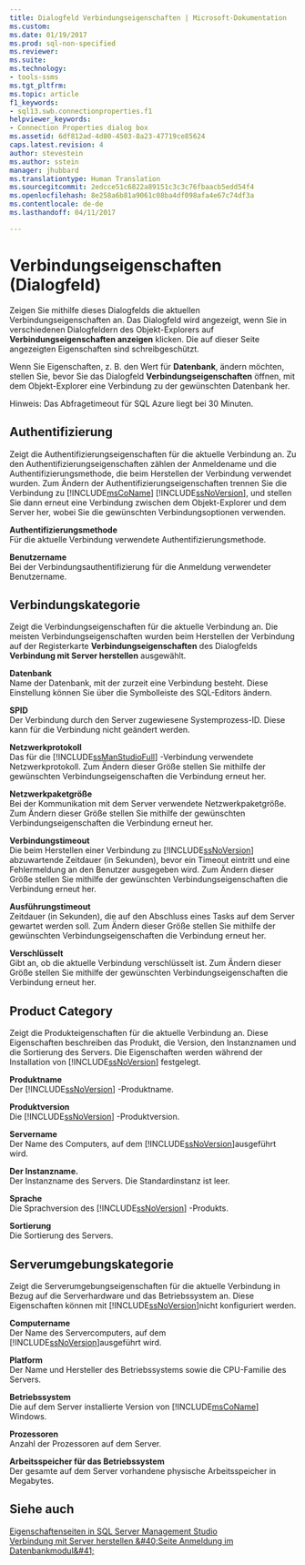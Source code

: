 ```yaml
---
title: Dialogfeld Verbindungseigenschaften | Microsoft-Dokumentation
ms.custom: 
ms.date: 01/19/2017
ms.prod: sql-non-specified
ms.reviewer: 
ms.suite: 
ms.technology:
- tools-ssms
ms.tgt_pltfrm: 
ms.topic: article
f1_keywords:
- sql13.swb.connectionproperties.f1
helpviewer_keywords:
- Connection Properties dialog box
ms.assetid: 6df812ad-4d80-4503-8a23-47719ce85624
caps.latest.revision: 4
author: stevestein
ms.author: sstein
manager: jhubbard
ms.translationtype: Human Translation
ms.sourcegitcommit: 2edcce51c6822a89151c3c3c76fbaacb5edd54f4
ms.openlocfilehash: 8e258a6b81a9061c08ba4df098afa4e67c74df3a
ms.contentlocale: de-de
ms.lasthandoff: 04/11/2017

---
```

# <a name="connection-properties-dialog-box"></a>Verbindungseigenschaften (Dialogfeld)
Zeigen Sie mithilfe dieses Dialogfelds die aktuellen Verbindungseigenschaften an. Das Dialogfeld wird angezeigt, wenn Sie in verschiedenen Dialogfeldern des Objekt-Explorers auf **Verbindungseigenschaften anzeigen** klicken. Die auf dieser Seite angezeigten Eigenschaften sind schreibgeschützt.  
  
Wenn Sie Eigenschaften, z. B. den Wert für **Datenbank**, ändern möchten, stellen Sie, bevor Sie das Dialogfeld **Verbindungseigenschaften** öffnen, mit dem Objekt-Explorer eine Verbindung zu der gewünschten Datenbank her.  
  
Hinweis: Das Abfragetimeout für SQL Azure liegt bei 30 Minuten.  
  
## <a name="authentication"></a>Authentifizierung  
Zeigt die Authentifizierungseigenschaften für die aktuelle Verbindung an. Zu den Authentifizierungseigenschaften zählen der Anmeldename und die Authentifizierungsmethode, die beim Herstellen der Verbindung verwendet wurden. Zum Ändern der Authentifizierungseigenschaften trennen Sie die Verbindung zu [!INCLUDE[msCoName](../../includes/msconame_md.md)] [!INCLUDE[ssNoVersion](../../includes/ssnoversion_md.md)], und stellen Sie dann erneut eine Verbindung zwischen dem Objekt-Explorer und dem Server her, wobei Sie die gewünschten Verbindungsoptionen verwenden.  
  
**Authentifizierungsmethode**  
Für die aktuelle Verbindung verwendete Authentifizierungsmethode.  
  
**Benutzername**  
Bei der Verbindungsauthentifizierung für die Anmeldung verwendeter Benutzername.  
  
## <a name="connection-category"></a>Verbindungskategorie  
Zeigt die Verbindungseigenschaften für die aktuelle Verbindung an. Die meisten Verbindungseigenschaften wurden beim Herstellen der Verbindung auf der Registerkarte **Verbindungseigenschaften** des Dialogfelds **Verbindung mit Server herstellen** ausgewählt.  
  
**Datenbank**  
Name der Datenbank, mit der zurzeit eine Verbindung besteht. Diese Einstellung können Sie über die Symbolleiste des SQL-Editors ändern.  
  
**SPID**  
Der Verbindung durch den Server zugewiesene Systemprozess-ID. Diese kann für die Verbindung nicht geändert werden.  
  
**Netzwerkprotokoll**  
Das für die [!INCLUDE[ssManStudioFull](../../includes/ssmanstudiofull_md.md)] -Verbindung verwendete Netzwerkprotokoll. Zum Ändern dieser Größe stellen Sie mithilfe der gewünschten Verbindungseigenschaften die Verbindung erneut her.  
  
**Netzwerkpaketgröße**  
Bei der Kommunikation mit dem Server verwendete Netzwerkpaketgröße. Zum Ändern dieser Größe stellen Sie mithilfe der gewünschten Verbindungseigenschaften die Verbindung erneut her.  
  
**Verbindungstimeout**  
Die beim Herstellen einer Verbindung zu [!INCLUDE[ssNoVersion](../../includes/ssnoversion_md.md)] abzuwartende Zeitdauer (in Sekunden), bevor ein Timeout eintritt und eine Fehlermeldung an den Benutzer ausgegeben wird. Zum Ändern dieser Größe stellen Sie mithilfe der gewünschten Verbindungseigenschaften die Verbindung erneut her.  
  
**Ausführungstimeout**  
Zeitdauer (in Sekunden), die auf den Abschluss eines Tasks auf dem Server gewartet werden soll. Zum Ändern dieser Größe stellen Sie mithilfe der gewünschten Verbindungseigenschaften die Verbindung erneut her.  
  
**Verschlüsselt**  
Gibt an, ob die aktuelle Verbindung verschlüsselt ist. Zum Ändern dieser Größe stellen Sie mithilfe der gewünschten Verbindungseigenschaften die Verbindung erneut her.  
  
## <a name="product-category"></a>Product Category  
Zeigt die Produkteigenschaften für die aktuelle Verbindung an. Diese Eigenschaften beschreiben das Produkt, die Version, den Instanznamen und die Sortierung des Servers. Die Eigenschaften werden während der Installation von [!INCLUDE[ssNoVersion](../../includes/ssnoversion_md.md)] festgelegt.  
  
**Produktname**  
Der [!INCLUDE[ssNoVersion](../../includes/ssnoversion_md.md)] -Produktname.  
  
**Produktversion**  
Die [!INCLUDE[ssNoVersion](../../includes/ssnoversion_md.md)] -Produktversion.  
  
**Servername**  
Der Name des Computers, auf dem [!INCLUDE[ssNoVersion](../../includes/ssnoversion_md.md)]ausgeführt wird.  
  
**Der Instanzname.**  
Der Instanzname des Servers. Die Standardinstanz ist leer.  
  
**Sprache**  
Die Sprachversion des [!INCLUDE[ssNoVersion](../../includes/ssnoversion_md.md)] -Produkts.  
  
**Sortierung**  
Die Sortierung des Servers.  
  
## <a name="server-environment-category"></a>Serverumgebungskategorie  
Zeigt die Serverumgebungseigenschaften für die aktuelle Verbindung in Bezug auf die Serverhardware und das Betriebssystem an. Diese Eigenschaften können mit [!INCLUDE[ssNoVersion](../../includes/ssnoversion_md.md)]nicht konfiguriert werden.  
  
**Computername**  
Der Name des Servercomputers, auf dem [!INCLUDE[ssNoVersion](../../includes/ssnoversion_md.md)]ausgeführt wird.  
  
**Platform**  
Der Name und Hersteller des Betriebssystems sowie die CPU-Familie des Servers.  
  
**Betriebssystem**  
Die auf dem Server installierte Version von [!INCLUDE[msCoName](../../includes/msconame_md.md)] Windows.  
  
**Prozessoren**  
Anzahl der Prozessoren auf dem Server.  
  
**Arbeitsspeicher für das Betriebssystem**  
Der gesamte auf dem Server vorhandene physische Arbeitsspeicher in Megabytes.  
  
## <a name="see-also"></a>Siehe auch  
[Eigenschaftenseiten in SQL Server Management Studio](../../ssms/property-pages-in-sql-server-management-studio.md)  
[Verbindung mit Server herstellen &amp;#40;Seite Anmeldung im Datenbankmodul&amp;#41;](../../ssms/f1-help/connect-to-server-login-page-database-engine.md)  
  

